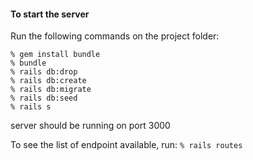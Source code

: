#### To start the server

Run the following commands on the project folder:

```
% gem install bundle
% bundle
% rails db:drop
% rails db:create
% rails db:migrate
% rails db:seed
% rails s
```

server should be running on port 3000

To see the list of endpoint available, run:
`% rails routes`
